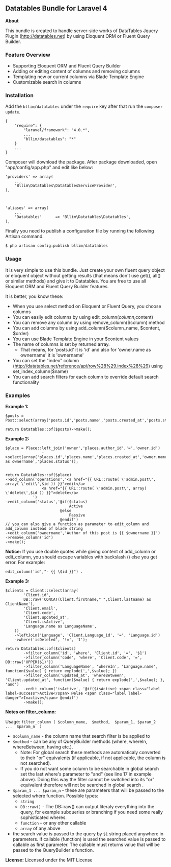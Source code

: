 ## Datatables Bundle for Laravel 4

**About**

This bundle is created to handle server-side works of DataTables Jquery Plugin (http://datatables.net) by using Eloquent ORM or Fluent Query Builder.

### Feature Overview
- Supporting Eloquent ORM and Fluent Query Builder
- Adding or editing content of columns and removing columns
- Templating new or current columns via Blade Template Engine
- Customizable search in columns


### Installation

Add the `bllim/datatables` under the `require` key after that run the `composer update`.

    {
        "require": {
            "laravel/framework": "4.0.*",
            ...
            "bllim/datatables": "*"
        }
        ...
    }

Composer will download the package. After package downloaded, open "app/config/app.php" and edit like below:

    'providers' => array(
        ...
        'Bllim\Datatables\DatatablesServiceProvider',
    ),



    'aliases' => array(
        ...
        'Datatables'      => 'Bllim\Datatables\Datatables',
    ),

Finally you need to publish a configuration file by running the following Artisan command.

```php
$ php artisan config:publish bllim/datatables
```

### Usage

It is very simple to use this bundle. Just create your own fluent query object or eloquent object without getting results (that means don't use get(), all() or similar methods) and give it to Datatables.
You are free to use all Eloquent ORM and Fluent Query Builder features.

It is better, you know these:
- When you use select method on Eloquent or Fluent Query, you choose columns
- You can easily edit columns by using edit_column($column,$content)
- You can remove any column by using remove_column($column) method
- You can add columns by using add_column($column_name, $content, $order)
- You can use Blade Template Engine in your $content values
- The name of columns is set by returned array.
    - That means, for 'posts.id' it is 'id' and also for 'owner.name as ownername' it is 'ownername'
- You can set the "index" column (http://datatables.net/reference/api/row%28%29.index%28%29) using set_index_column($name)
- You can add search filters for each column to override default search functionality


### Examples

**Example 1:**

    $posts = Post::select(array('posts.id','posts.name','posts.created_at','posts.status'));

    return Datatables::of($posts)->make();


**Example 2:**

    $place = Place::left_join('owner','places.author_id','=','owner.id')
                    ->select(array('places.id','places.name','places.created_at','owner.name as ownername','places.status'));


    return Datatables::of($place)
    ->add_column('operations','<a href="{{ URL::route( \'admin.post\', array( \'edit\',$id )) }}">edit</a>
                    <a href="{{ URL::route( \'admin.post\', array( \'delete\',$id )) }}">delete</a>
                ')
    ->edit_column('status','@if($status)
                                Active
                            @else
                                Passive
                            @endif')
    // you can also give a function as parameter to edit_column and add_column instead of blade string
    ->edit_column('ownername','Author of this post is {{ $ownername }}')
    ->remove_column('id')
    ->make();

**Notice:** If you use double quotes while giving content of add_column or edit_column, you should escape variables with backslash (\) else you get error. For example:

    edit_column('id',"- {{ \$id }}") .


**Example 3:**

    $clients = Client::select(array(
    		'Client.id',
    		DB::raw('CONCAT(Client.firstname," ",Client.lastname) as ClientName'),
    		'Client.email',
    		'Client.code',
    		'Client.updated_at',
    		'Client.isActive',
    		'Language.name as LanguageName',
    	))
    	->leftJoin('Language', 'Client.Language_id', '=', 'Language.id')
    	->where('isDeleted', '!=', '1');
    
    return Datatables::of($clients)
    		->filter_column('id', 'where', 'Client.id', '=', '$1')
    		->filter_column('code', 'where', 'Client.code', '=', DB::raw('UPPER($1)'))
    		->filter_column('LanguageName', 'whereIn', 'Language.name', function($value) { return explode(',',$value); })
    		->filter_column('updated_at', 'whereBetween', 'Client.updated_at', function($value) { return explode(',',$value); }, 'and')
    		->edit_column('isActive', '@if($isActive) <span class="label label-success">Active</span> @else <span class="label label-danger">Inactive</span> @endif')
    		->make();

**Notes on filter_column:**

Usage: `filter_column ( $column_name,  $method,  $param_1, $param_2  ...  $param_n  )`
* `$column_name` - the column name that search filter is be applied to
* `$method` - can be any of QueryBuilder methods (where, whereIn, whereBetween, having etc.). 
    * Note: For global search these methods are automaticaly converted to their "or" equivalents (if applicable, if not applicable, the column is not searched).
    * If you do not want some column to be searchable in global search set the last where's parameter to "and" (see line 17 in example above). Doing this way the filter cannot be switched into its "or" equivalent therefore will not be searched in global search .
* `$param_1 ... $param_n` -  these are parameters that will be passed to the selected where function. Possible types:
  * `string`
  * `DB::raw()` - The DB::raw() can output literaly everything into the query, for example subqueries or branching if you need some really sophisticated wheres.
  * `function` - or any other callable
  * `array` of any above
* the search value is passed to the query by `$1` string placed anywhere in parameters. If callable (function) is used the searched value is passed to callable as first parameter. The callable must returns value that will be passed to the QueryBuilder's function.



**License:** Licensed under the MIT License
